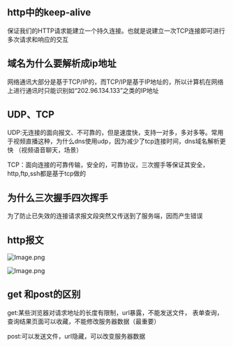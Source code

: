 ## http中的keep-alive
保证我们的HTTP请求能建立一个持久连接。也就是说建立一次TCP连接即可进行多次请求和响应的交互

## 域名为什么要解析成ip地址
网络通讯大部分是基于TCP/IP的，而TCP/IP是基于IP地址的，所以计算机在网络上进行通讯时只能识别如“202.96.134.133”之类的IP地址

## UDP、TCP
UDP:无连接的面向报文、不可靠的，但是速度快，支持一对多，多对多等。常用于视频直播这种，为什么dns使用udp，因为减少了tcp连接时间，dns域名解析更快 （视频语音聊天，场景）

TCP：面向连接的可靠传输，安全的，可靠协议，三次握手等保证其安全，http,ftp,ssh都是基于tcp做的

## 为什么三次握手四次挥手
为了防止已失效的连接请求报文段突然又传送到了服务端，因而产生错误

## http报文 
![Image.png](https://i.loli.net/2021/08/02/zWkBwsFTLaE7Pqj.png)

![Image.png](https://i.loli.net/2021/08/02/x3t5I8UkoucSKiB.png)

## get 和post的区别
get:某些浏览器对请求地址的长度有限制，url暴露，不能发送文件， 表单查询，查询结果页面可以收藏，不能修改服务器数据（最重要）

post:可以发送文件，url隐藏，可以改变服务器数据